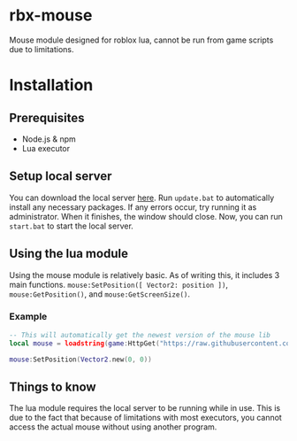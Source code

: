 # rbx-mouse
Mouse module designed for roblox lua, cannot be run from game scripts due to limitations.

# Installation
## Prerequisites
- Node.js & npm
- Lua executor

## Setup local server
You can download the local server [here](https://github.com/astriaInight/rbx-mouse/releases/tag/v1.0).
Run `update.bat` to automatically install any necessary packages. If any errors occur, try running it as administrator.
When it finishes, the window should close.
Now, you can run `start.bat` to start the local server.

## Using the lua module
Using the mouse module is relatively basic. As of writing this, it includes 3 main functions.
`mouse:SetPosition([ Vector2: position ])`, `mouse:GetPosition()`, and `mouse:GetScreenSize()`.

### Example
```lua
-- This will automatically get the newest version of the mouse lib
local mouse = loadstring(game:HttpGet("https://raw.githubusercontent.com/astriaInight/rbx-mouse/main/lua-lib/mouse.lua"))()

mouse:SetPosition(Vector2.new(0, 0))
```

## Things to know
The lua module requires the local server to be running while in use.
This is due to the fact that because of limitations with most executors, you cannot access the actual mouse without using another program.
